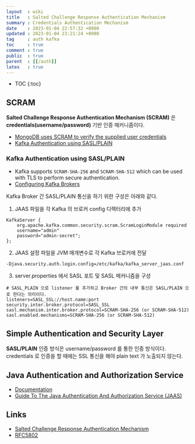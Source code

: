```yaml
---
layout  : wiki
title   : Salted Challenge Response Authentication Mechanism
summary : Credentials Authentication Mechanism
date    : 2023-01-04 22:57:32 +0900
updated : 2023-01-04 23:21:24 +0900
tag     : auth kafka
toc     : true
comment : true
public  : true
parent  : [[/auth]]
latex   : true
---
```

* TOC
{:toc}

## SCRAM

__Salted Challenge Response Authentication Mechanism (SCRAM)__ 은 __credentials(username/password)__ 기반 인증 매커니즘이다.

- [MongoDB uses SCRAM to verify the supplied user credentials](https://www.mongodb.com/docs/manual/core/security-scram/)
- [Kafka Authentication using SASL/PLAIN](https://kafka.apache.org/documentation/#security_sasl_plain)

### Kafka Authentication using SASL/PLAIN

- Kafka supports `SCRAM-SHA-256` and `SCRAM-SHA-512` which can be used with TLS to perform secure authentication.
- [Configuring Kafka Brokers](https://kafka.apache.org/documentation/#security_sasl_scram_brokerconfig)

Kafka Broker 간 SASL/PLAIN 통신을 하기 위한 구성은 아래와 같다.

1. JAAS 파일을 각 Kafka 의 브로커 config 디렉터리에 추가

```
KafkaServer {
    org.apache.kafka.common.security.scram.ScramLoginModule required
    username="admin"
    password="admin-secret";
};
```

2. JAAS 설정 파일을 JVM 매개변수로 각 Kafka 브로커에 전달

```properties
-Djava.security.auth.login.config=/etc/kafka/kafka_server_jaas.conf
```

3. server.properties 에서 SASL 포트 및 SASL 메커니즘을 구성

```properties
# SASL_PLAIN 으로 listener 를 추가하고 Broker 간의 내부 통신은 SASL/PLAIN 으로 한다는 의미이다.
listeners=SASL_SSL://host.name:port
security.inter.broker.protocol=SASL_SSL
sasl.mechanism.inter.broker.protocol=SCRAM-SHA-256 (or SCRAM-SHA-512)
sasl.enabled.mechanisms=SCRAM-SHA-256 (or SCRAM-SHA-512)
```

## Simple Authentication and Security Layer

__SASL/PLAIN__ 인증 방식은 username/password 를 통한 인증 방식이다. credentials 로 인증을 할 때에는 SSL 통신을 해야 plain text 가 노출되지 않는다.

## Java Authentication and Authorization Service

- [Documentation](https://docs.oracle.com/en/java/javase/11/security/java-authentication-and-authorization-service-jaas-reference-guide.html)
- [Guide To The Java Authentication And Authorization Service (JAAS)](https://www.baeldung.com/java-authentication-authorization-service)

## Links

- [Salted Challenge Response Authentication Mechanism](https://ko.wikipedia.org/wiki/Salted_Challenge_Response_Authentication_Mechanism)
- [RFC5802](https://www.rfc-editor.org/rfc/rfc5802)